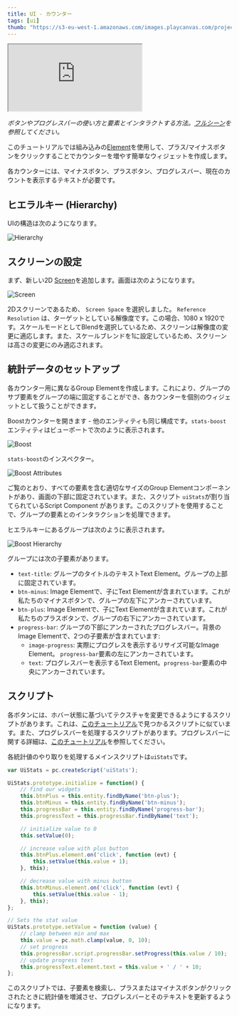 ```yaml
---
title: UI - カウンター
tags: [ui]
thumb: "https://s3-eu-west-1.amazonaws.com/images.playcanvas.com/projects/12/501978/12B6CE-image-75.jpg"
---
```


<div className="iframe-container">
    <iframe src="https://playcanv.as/p/XVLr9TWc/" title="User Interface - Stats Counter"></iframe>
</div>

*ボタンやプログレスバーの使い方と要素とインタラクトする方法。[フルシーン][1]を参照してください。*

このチュートリアルでは組み込みの[Element][2]を使用して、プラス/マイナスボタンをクリックすることでカウンターを増やす簡単なウィジェットを作成します。

各カウンターには、マイナスボタン、プラスボタン、プログレスバー、現在のカウントを表示するテキストが必要です。

## ヒエラルキー (Hierarchy)

UIの構造は次のようになります。

![Hierarchy](/img/tutorials/ui/stats/hierarchy.png)

## スクリーンの設定

まず、新しい2D [Screen][3]を追加します。画面は次のようになります。

![Screen](/img/tutorials/ui/stats/screen.png)

2Dスクリーンであるため、 `Screen Space` を選択しました。 `Reference Resolution` は、ターゲットとしている解像度です。この場合、1080 x 1920です。スケールモードとしてBlendを選択しているため、スクリーンは解像度の変更に適応します。また、スケールブレンドを1に設定しているため、スクリーンは高さの変更にのみ適応されます。

## 統計データのセットアップ

各カウンター用に異なるGroup Elementを作成します。これにより、グループのサブ要素をグループの端に固定することができ、各カウンターを個別のウィジェットとして扱うことができます。

Boostカウンターを開きます - 他のエンティティも同じ構成です。`stats-boost`エンティティはビューポートで次のように表示されます。

![Boost](/img/tutorials/ui/stats/boost-editor.png)

`stats-boost`のインスペクター。

![Boost Attributes](/img/tutorials/ui/stats/boost-attributes.png)

ご覧のとおり、すべての要素を含む適切なサイズのGroup Elementコンポーネントがあり、画面の下部に固定されています。また、スクリプト `uiStats`が割り当てられているScript Component があります。このスクリプトを使用することで、グループの要素とのインタラクションを処理できます。

ヒエラルキーにあるグループは次のように表示されます。

![Boost Hierarchy](/img/tutorials/ui/stats/boost-hierarchy.png)

グループには次の子要素があります。

* `text-title`: グループのタイトルのテキストText Element。グループの上部に固定されています。
* `btn-minus`: Image Elementで、子にText Elementが含まれています。これが私たちのマイナスボタンで、グループの左下にアンカーされています。
* `btn-plus`: Image Elementで、子にText Elementが含まれています。これが私たちのプラスボタンで、グループの右下にアンカーされています。
* `progress-bar`: グループの下部にアンカーされたプログレスバー。背景のImage Elementで、2つの子要素が含まれています:
    * `image-progress`: 実際にプログレスを表示するリサイズ可能なImage Element。 `progress-bar`要素の左にアンカーされています。
    * `text`: プログレスバーを表示するText Element。`progress-bar`要素の中央にアンカーされています。

## スクリプト

各ボタンには、ホバー状態に基づいてテクスチャを変更できるようにするスクリプトがあります。これは、[このチュートリアル][9]で見つかるスクリプトに似ています。また、プログレスバーを処理するスクリプトがあります。プログレスバーに関する詳細は、[このチュートリアル][10]を参照してください。

各統計値のやり取りを処理するメインスクリプトは`uiStats`です。

```javascript
var UiStats = pc.createScript('uiStats');

UiStats.prototype.initialize = function() {
    // find our widgets
    this.btnPlus = this.entity.findByName('btn-plus');
    this.btnMinus = this.entity.findByName('btn-minus');
    this.progressBar = this.entity.findByName('progress-bar');
    this.progressText = this.progressBar.findByName('text');

    // initialize value to 0
    this.setValue(0);

    // increase value with plus button
    this.btnPlus.element.on('click', function (evt) {
        this.setValue(this.value + 1);
    }, this);

    // decrease value with minus button
    this.btnMinus.element.on('click', function (evt) {
        this.setValue(this.value - 1);
    }, this);
};

// Sets the stat value
UiStats.prototype.setValue = function (value) {
    // clamp between min and max
    this.value = pc.math.clamp(value, 0, 10);
    // set progress
    this.progressBar.script.progressBar.setProgress(this.value / 10);
    // update progress text
    this.progressText.element.text = this.value + ' / ' + 10;
};
```

このスクリプトでは、子要素を検索し、プラスまたはマイナスボタンがクリックされたときに統計値を増減させ、プログレスバーとそのテキストを更新するようになります。

[1]: https://playcanvas.com/editor/scene/547905
[2]: /user-manual/user-interface/elements/
[3]: /user-manual/user-interface/screens/
[9]: /tutorials/ui-elements-buttons/
[10]: /tutorials/ui-elements-progress/
